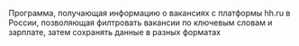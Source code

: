 Программа, получающая информацию о вакансиях с платформы hh.ru в России, позволяющая филтровать вакансии по ключевым словам и зарплате, затем сохранять данные в разных форматах
